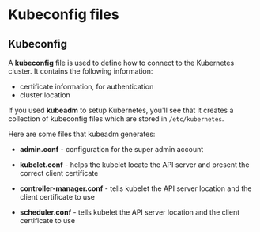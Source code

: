 
# Kubeconfig files 

## Kubeconfig 

A **kubeconfig** file is used to define how to connect to the Kubernetes cluster. It contains the following information:

- certificate information, for authentication 
- cluster location 

If you used **kubeadm** to setup Kubernetes, you'll see that it creates a collection of kubeconfig files which are stored in <code>/etc/kubernetes</code>.

Here are some files that kubeadm generates:

- **admin.conf** - configuration for the super admin account

- **kubelet.conf** - helps the kubelet locate the API server and present the correct client certificate

- **controller-manager.conf** - tells kubelet the API server location and the client certificate to use

- **scheduler.conf** - tells kubelet the API server location and the client certificate to use

